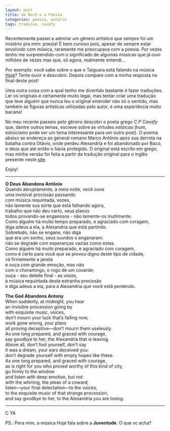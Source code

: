 ```yaml
---
layout: post
title: Um Nerd e a Poesia
categories: poesia, autoria
tags: traducao, cavafy 
---
```


Recentemente passei a admirar um gênero artístico que sempre foi um mistério pra mim: poesia! É bem curioso pois, apesar de sempre estar envolvido com música, raramente me preocupava com a poesia. Por vezes tenho me surpreendido com o significado de algumas músicas que já ouvi milhões de vezes mas que, só agora, realmente entendi...   

Por exemplo: você sabe sobre o que o Taiguara está falando na música [Hoje](https://www.youtube.com/watch?v=Bk_4PPyDxaM)? Tente ouvir e descobrir. Depois compare com a minha resposta no final deste post!

Uma outra coisa com a qual tenho me divertido bastante é fazer traduções. Ler os originais é certamente muito legal, mas tentar criar uma tradução que leve alguém que nunca leu o original entender não só o sentido, mas também as figuras artísticas utilizadas pelo autor, é uma experiência muito bacana! 

No meu recente passeio pelo gênero descobri o poeta grego *C P Cavafy* que, dentre outros temas, escreve sobre as virtudes *estóicas* (hum, estoicismo pode ser um tema interessante para um outro post). O poema abaixo se endereça ao general romano Marco Antônio após sua derrota na batalha contra Otávio, onde perdeu Alexandria e foi abandonado por Baco, o deus que até então o havia protegido. O original está escrito em grego, mas minha versão foi feita a partir da tradução original para o inglês presente neste [site](http://www.cavafy.com/poems/content.asp?id=12&cat=1). 

Enjoy!

---

**O Deus Abandona Antônio**  
Quando abruptamente, à meia noite, você ouve  
uma invisível procissão passando  
com música requintada, vozes,  
não lamente sua sorte que está falhando agora,  
trabalho que não deu certo, seus planos  
todos provando-se enganosos - não lamente-os inutilmente.  
Como alguém há muito tempo preparado, e agraciado com coragem,  
diga adeus a ela, a Alexandria que está partindo.  
Sobretudo, não se engane, não diga  
que era um sonho, seus ouvidos o enganaram:  
não se degrade com esperanças vazias como estas.  
Como alguém há muito preparado, e agraciado com coragem,  
como é certo para você que se provou digno deste tipo de cidade,  
vá firmemente a janela  
e ouça com grande emoção, mas não  
com o choramingo, o rogo de um covarde;  
ouça - seu deleite final - as vozes,  
à música requintada desta estranha procissão  
e diga adeus a ela, para a Alexandria que você está perdendo.  

**The God Abandons Antony**  
When suddenly, at midnight, you hear  
an invisible procession going by  
with exquisite music, voices,  
don’t mourn your luck that’s failing now,  
work gone wrong, your plans  
all proving deceptive—don’t mourn them uselessly.  
As one long prepared, and graced with courage,  
say goodbye to her, the Alexandria that is leaving.  
Above all, don’t fool yourself, don’t say   
it was a dream, your ears deceived you:  
don’t degrade yourself with empty hopes like these.  
As one long prepared, and graced with courage,  
as is right for you who proved worthy of this kind of city,  
go firmly to the window  
and listen with deep emotion, but not  
with the whining, the pleas of a coward;  
listen—your final delectation—to the voices,  
to the exquisite music of that strange procession,  
and say goodbye to her, to the Alexandria you are losing.

---

C YA

PS.: Para mim, a música Hoje fala sobre a **Juventude**. O que vc acha?
